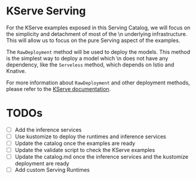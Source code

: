 # KServe Serving

For the KServe examples exposed in this Serving Catalog, we will focus on the simplicity and detachment of most of the \n
underlying infrastructure. This will allow us to focus on the pure Serving aspect of the examples. 

The `RawDeployment` method will be used to deploy the models. This method is the simplest way to deploy a model which \n 
does not have any dependency, like the `Serveless` method, which depends on Istio and Knative.

For more information about `RawDeployment` and other deployment methods, please refer to the [KServe documentation](https://kserve.github.io/website/latest/admin/kubernetes_deployment/).



# TODOs

- [ ] Add the inference services
- [ ] Use kustomize to deploy the runtimes and inference services
- [ ] Update the catalog once the examples are ready
- [ ] Update the validate script to check the KServe examples
- [ ] Update the catalog.md once the inference services and the kustomize deployment are ready
- [ ] Add custom Serving Runtimes